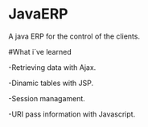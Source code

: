 # JavaERP
A java ERP for the control of the clients.

#What i´ve learned

-Retrieving data with Ajax.

-Dinamic tables with JSP.

-Session managament.

-URI pass information with Javascript.
